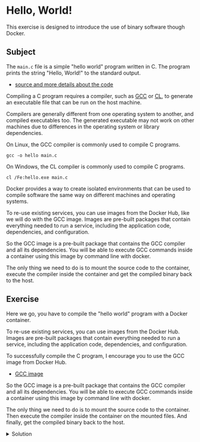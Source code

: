﻿# Hello, World!

This exercise is designed to introduce the use of binary software though Docker.

## Subject

The `main.c` file is a simple "hello world" program written in C.
The program prints the string "Hello, World!" to the standard output.

- [source and more details about the code](https://www.programiz.com/c-programming/examples/print-sentence)

Compiling a C program requires a compiler, such as [GCC](https://gcc.gnu.org/) or [CL](https://learn.microsoft.com/en-us/cpp/build/reference/compiler-command-line-syntax?view=msvc-170), to generate an executable file that can be run on the host machine.

Compilers are generally different from one operating system to another, and compiled executables too.
The generated executable may not work on other machines due to differences in the operating system or library dependencies.

On Linux, the GCC compiler is commonly used to compile C programs.
```shell
gcc -o hello main.c
```

On Windows, the CL compiler is commonly used to compile C programs.
```shell
cl /Fe:hello.exe main.c
```

Docker provides a way to create isolated environments that can be used to compile software the same way on different machines and operating systems.

To re-use existing services, you can use images from the Docker Hub, like we will do with the GCC image.
Images are pre-built packages that contain everything needed to run a service, including the application code, dependencies, and configuration.

So the GCC image is a pre-built package that contains the GCC compiler and all its dependencies.
You will be able to execute GCC commands inside a container using this image by command line with docker.

The only thing we need to do is to mount the source code to the container, execute the compiler inside the container and get the compiled binary back to the host.

## Exercise

Here we go, you have to compile the "hello world" program with a Docker container.

To re-use existing services, you can use images from the Docker Hub.
Images are pre-built packages that contain everything needed to run a service, including the application code, dependencies, and configuration.

To successfully compile the C program, I encourage you to use the GCC image from Docker Hub.
- [GCC image](https://hub.docker.com/_/gcc)

So the GCC image is a pre-built package that contains the GCC compiler and all its dependencies.
You will be able to execute GCC commands inside a container using this image by command line with docker.

The only thing we need to do is to mount the source code to the container.
Then execute the compiler inside the container on the mounted files.
And finally, get the compiled binary back to the host.

<details>
  <summary>Solution</summary>

This command executes a Docker container to compile a C program dynamically using GCC within an isolated environment.

> Take careful note of the part of the sentence "within an isolated environment".
> GCC will be executed in a container, and the compiled binary will be available on the host machine.
> To get this binary, you will have to mount a directory to the container.

```shell
docker run --rm -v $(shell pwd):/usr/src/myapp -w /usr/src/myapp gcc:latest gcc -o hello /usr/src/myapp/main.c
```

Here's a breakdown of the command:

- `docker run`: Runs a command in a new container.
- `--rm`: Automatically removes the container when it exits. This cleans up any resources used by the container.
- `-v $(shell pwd):/usr/src/myapp`: Mounts the current directory (``$(shell pwd)`` on Windows, `$PWD` on Linux) on the host to /usr/src/myapp inside the container. This allows the container to access the host's file system, specifically the directory where the ``main.c`` file resides.
- `-w /usr/src/myapp`: Sets the working directory inside the container to ``/usr/src/myapp``. This is where the command will be executed.
- `gcc:latest`: Specifies the Docker image to use, in this case, the latest version of the GCC image from Docker Hub.
- `gcc -o hello /usr/src/myapp/main.c`: The command executed inside the container. It compiles ``main.c`` into an executable named ``hello`` using dynamic linking.

Overall, this command compiles a C program named ``main.c`` into a dynamic linked executable called ``hello`` using the GCC compiler within a Docker container, ensuring a consistent compilation environment.

💯 Congratulations! You have compiled a C program using Docker 🎉
</details>
